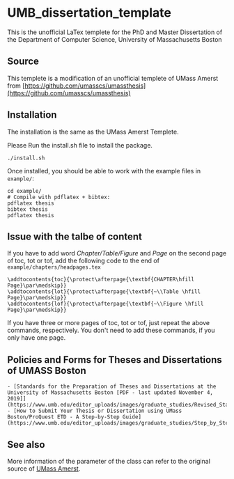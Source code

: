 # UMB_dissertation_template
This is the unofficial LaTex templete for the PhD and Master Dissertation of the Department of Computer Science, University of Massachusetts Boston

## Source
This templete is a modification of an unofficial templete of UMass Amerst from [https://github.com/umasscs/umassthesis](https://github.com/umasscs/umassthesis)

## Installation
The installation is the same as the UMass Amerst Templete.

Please Run the install.sh file to install the package.

    ./install.sh
    
Once installed, you should be able to work with the example files in `example/`:

    cd example/
    # Compile with pdflatex + bibtex:
    pdflatex thesis
    bibtex thesis
    pdflatex thesis

## Issue with the talbe of content 

If you have to add word *Chapter/Table/Figure* and *Page* on the second page of toc, tot or tof, add the following code to the end of `example/chapters/headpages.tex`

    \addtocontents{toc}{\protect\afterpage{\textbf{CHAPTER\hfill Page}\par\medskip}}
    \addtocontents{lot}{\protect\afterpage{\textbf{~\\Table \hfill Page}\par\medskip}}
    \addtocontents{lof}{\protect\afterpage{\textbf{~\\Figure \hfill Page}\par\medskip}}

If you have three or more pages of toc, tot or tof, just repeat the above commands, respectively. You don't need to add these commands, if you only have one page.

## Policies and Forms for Theses and Dissertations of UMASS Boston 
    - [Standards for the Preparation of Theses and Dissertations at the University of Massachusetts Boston [PDF - last updated November 4, 2019]](https://www.umb.edu/editor_uploads/images/graduate_studies/Revised_Standards_November_19.pdf)
    - [How to Submit Your Thesis or Dissertation using UMass Boston/ProQuest ETD - A Step-by-Step Guide](https://www.umb.edu/editor_uploads/images/graduate_studies/Step_by_Step_throug5BD377_2016.docx)

## See also

More information of the parameter of the class can refer to the original source of [UMass Amerst](https://github.com/umasscs/umassthesis).
